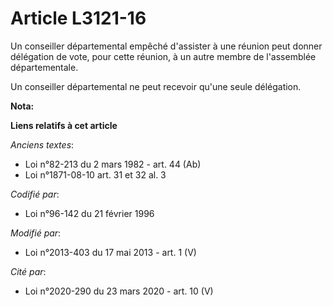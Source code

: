 # Article L3121-16

Un conseiller départemental empêché d'assister à une réunion peut donner délégation de vote, pour cette réunion, à un autre
membre de l'assemblée départementale. 

Un conseiller départemental ne peut recevoir qu'une seule délégation.

**Nota:**



**Liens relatifs à cet article**

_Anciens textes_:

  - Loi n°82-213 du 2 mars 1982 - art. 44 (Ab)
  - Loi n°1871-08-10 art. 31 et 32 al. 3

_Codifié par_:

  - Loi n°96-142 du 21 février 1996

_Modifié par_:

  - Loi n°2013-403 du 17 mai 2013 - art. 1 (V)

_Cité par_:

  - Loi n°2020-290 du 23 mars 2020 - art. 10 (V)
